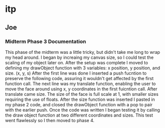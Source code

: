 # itp

## Joe

### Midterm Phase 3 Documentation
This phase of the midterm was a little tricky, but didn't take me long to wrap my head around.
I began by increaing my canvas size, so I could test the scaling of my object later on.
After the setup was complete I moved to defining my drawObject function with 3 variables: x position, y position, and size. (x, y, s)
After the first line was done I inserted a push fucntion to preserve the following code, assuring it wouldn't get affected by the first function call. 
The next line was my translate function, enabling the user to move the face around using x, y coordinates in the first fuicntion call.
After translate came size. The size of the face is full scale at 1, with smaller sizes requiring the use of floats.
After the size function was inserted I pasted in my phase 2 code, and closed the drawObject function with a pop to pair with the earlier push.
Once the code was written I began testing it by calling the draw object function at two different coordinates and sizes. This test went flawlessly so I then moved to phase 4.
